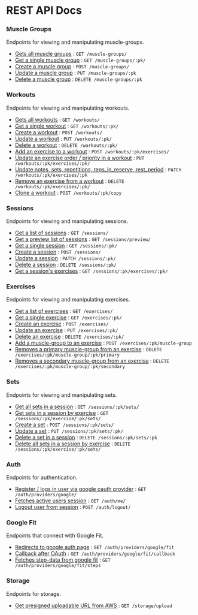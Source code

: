 # REST API Docs

### Muscle Groups

Endpoints for viewing and manipulating muscle-groups.

- [Gets all muscle groups](docs/muscle-groups/get.md) : `GET /muscle-groups/`
- [Get a single muscle group](docs/muscle-groups/get.md) : `GET /muscle-groups/:pk/`
- [Create a muscle group](docs/muscle-groups/post.md) : `POST /muscle-groups/`
- [Update a muscle group](docs/muscle-groups/put.md) : `PUT /muscle-groups/:pk`
- [Delete a muscle group](docs/muscle-groups/delete.md) : `DELETE /muscle-groups/:pk`

### Workouts

Endpoints for viewing and manipulating workouts.

- [Gets all workouts](docs/workouts/get.md) : `GET /workouts/`
- [Get a single workout](docs/workouts/get.md) : `GET /workouts/:pk/`
- [Create a workout](docs/workouts/post.md) : `POST /workouts/`
- [Update a workout](docs/workouts/put.md) : `PUT /workouts/:pk/`
- [Delete a workout](docs/workouts/delete.md) : `DELETE /workouts/:pk/`
- [Add an exercise to a workout](docs/workouts/post.md) : `POST /workouts/:pk/exercises/`
- [Update an exercise order / priority in a workout](docs/workouts/exercises/put.md) : `PUT /workouts/:pk/exercises/:pk/`
- [Update notes, sets, repetitions, reps_in_reserve, rest_period](docs/workouts/exercises/patch.md) : `PATCH /workouts/:pk/exercises/:pk`
- [Remove an exercise from a workout](docs/workouts/delete.md) : `DELETE /workouts/:pk/exercises/:pk/`
- [Clone a workout](docs/workouts/copy/post.md) : `POST /workouts/:pk/copy`

### Sessions

Endpoints for viewing and manipulating sessions.

- [Get a list of sessions](docs/sessions/get.md) : `GET /sessions/`
- [Get a preview list of sessions](docs/sessions/get.md) : `GET /sessions/preview/`
- [Get a single session](docs/sessions/get.md) : `GET /sessions/:pk/`
- [Create a session](docs/sessions/post.md) : `POST /sessions/`
- [Update a session](docs/sessions/patch.md) : `PATCH /sessions/:pk/`
- [Delete a session](docs/sessions/delete.md) : `DELETE /sessions/:pk/`
- [Get a session's exercises](docs/sessions/exercises/get.md) : `GET /sessions/:pk/exercises/:pk/`

### Exercises

Endpoints for viewing and manipulating exercises.

- [Get a list of exercises](docs/exercises/get.md) : `GET /exercises/`
- [Get a single exercise](docs/exercises/get.md) : `GET /exercises/:pk/`
- [Create an exercise](docs/exercises/post.md) : `POST /exercises/`
- [Update an exercise](docs/exercises/put.md) : `PUT /exercises/:pk/`
- [Delete an exercise](docs/exercises/delete.md) : `DELETE /exercises/:pk/`
- [Add a muscle-group to an exercise](docs/exercises/muscle-groups/post.md) : `POST /exercises/:pk/muscle-group`
- [Removes a primary muscle-group from an exercise](docs/exercises/muscle-groups/delete.md) : `DELETE /exercises/:pk/muscle-group/:pk/primary`
- [Removes a secondary muscle-group from an exercise](docs/exercises/muscle-groups/delete.md) : `DELETE /exercises/:pk/muscle-group/:pk/secondary`

### Sets

Endpoints for viewing and manipulating sets.

- [Get all sets in a session](docs/sets/get.md) : `GET /sessions/:pk/sets/`
- [Get sets in a session by exercise](docs/sets/get.md) : `GET /sessions/:pk/exercise/:pk/sets/`
- [Create a set](docs/sets/post.md) : `POST /sessions/:pk/sets/`
- [Update a set](docs/sets/put.md) : `PUT /sessions/:pk/sets/:pk/`
- [Delete a set in a session](docs/sets/delete.md) : `DELETE /sessions/:pk/sets/:pk`
- [Delete all sets in a session by exercise](docs/sets/delete.md) : `DELETE /sessions/:pk/exercise/:pk/sets/`

### Auth

Endpoints for authentication.

- [Register / logs in user via google oauth provider](docs/auth/get.md) : `GET /auth/providers/google/`
- [Fetches active users session](docs/auth/get.md) : `GET /auth/me/`
- [Logout user from session](docs/auth/post.md) : `POST /auth/logout/`

### Google Fit

Endpoints that connect with Google Fit.

- [Redirects to google auth page](docs/auth/google-fit/get.md) : `GET /auth/providers/google/fit`
- [Callback after OAuth](docs/auth/google-fit/get.md) : `GET /auth/providers/google/fit/callback`
- [Fetches step-data from google fit](docs/auth/google-fit/get.md) : `GET /auth/providers/google/fit/steps`

### Storage

Endpoints for storage.

- [Get presigned uploadable URL from AWS](docs/storage/get.md) : `GET /storage/upload`
